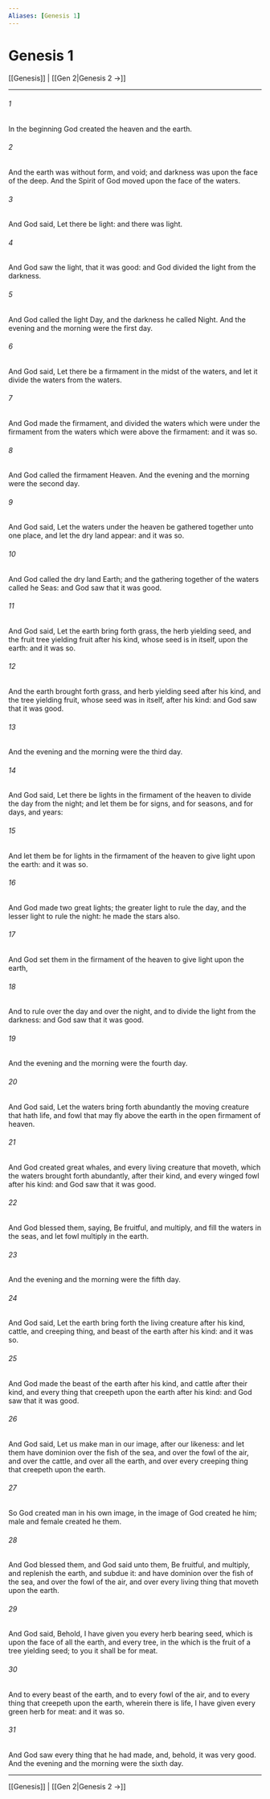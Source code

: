 ```yaml
---
Aliases: [Genesis 1]
---
```

# Genesis 1

[[Genesis]] | [[Gen 2|Genesis 2 →]]
***



###### 1 
In the beginning God created the heaven and the earth. 

###### 2 
And the earth was without form, and void; and darkness was upon the face of the deep. And the Spirit of God moved upon the face of the waters. 

###### 3 
And God said, Let there be light: and there was light. 

###### 4 
And God saw the light, that it was good: and God divided the light from the darkness. 

###### 5 
And God called the light Day, and the darkness he called Night. And the evening and the morning were the first day. 

###### 6 
And God said, Let there be a firmament in the midst of the waters, and let it divide the waters from the waters. 

###### 7 
And God made the firmament, and divided the waters which were under the firmament from the waters which were above the firmament: and it was so. 

###### 8 
And God called the firmament Heaven. And the evening and the morning were the second day. 

###### 9 
And God said, Let the waters under the heaven be gathered together unto one place, and let the dry land appear: and it was so. 

###### 10 
And God called the dry land Earth; and the gathering together of the waters called he Seas: and God saw that it was good. 

###### 11 
And God said, Let the earth bring forth grass, the herb yielding seed, and the fruit tree yielding fruit after his kind, whose seed is in itself, upon the earth: and it was so. 

###### 12 
And the earth brought forth grass, and herb yielding seed after his kind, and the tree yielding fruit, whose seed was in itself, after his kind: and God saw that it was good. 

###### 13 
And the evening and the morning were the third day. 

###### 14 
And God said, Let there be lights in the firmament of the heaven to divide the day from the night; and let them be for signs, and for seasons, and for days, and years: 

###### 15 
And let them be for lights in the firmament of the heaven to give light upon the earth: and it was so. 

###### 16 
And God made two great lights; the greater light to rule the day, and the lesser light to rule the night: he made the stars also. 

###### 17 
And God set them in the firmament of the heaven to give light upon the earth, 

###### 18 
And to rule over the day and over the night, and to divide the light from the darkness: and God saw that it was good. 

###### 19 
And the evening and the morning were the fourth day. 

###### 20 
And God said, Let the waters bring forth abundantly the moving creature that hath life, and fowl that may fly above the earth in the open firmament of heaven. 

###### 21 
And God created great whales, and every living creature that moveth, which the waters brought forth abundantly, after their kind, and every winged fowl after his kind: and God saw that it was good. 

###### 22 
And God blessed them, saying, Be fruitful, and multiply, and fill the waters in the seas, and let fowl multiply in the earth. 

###### 23 
And the evening and the morning were the fifth day. 

###### 24 
And God said, Let the earth bring forth the living creature after his kind, cattle, and creeping thing, and beast of the earth after his kind: and it was so. 

###### 25 
And God made the beast of the earth after his kind, and cattle after their kind, and every thing that creepeth upon the earth after his kind: and God saw that it was good. 

###### 26 
And God said, Let us make man in our image, after our likeness: and let them have dominion over the fish of the sea, and over the fowl of the air, and over the cattle, and over all the earth, and over every creeping thing that creepeth upon the earth. 

###### 27 
So God created man in his own image, in the image of God created he him; male and female created he them. 

###### 28 
And God blessed them, and God said unto them, Be fruitful, and multiply, and replenish the earth, and subdue it: and have dominion over the fish of the sea, and over the fowl of the air, and over every living thing that moveth upon the earth. 

###### 29 
And God said, Behold, I have given you every herb bearing seed, which is upon the face of all the earth, and every tree, in the which is the fruit of a tree yielding seed; to you it shall be for meat. 

###### 30 
And to every beast of the earth, and to every fowl of the air, and to every thing that creepeth upon the earth, wherein there is life, I have given every green herb for meat: and it was so. 

###### 31 
And God saw every thing that he had made, and, behold, it was very good. And the evening and the morning were the sixth day.

***
[[Genesis]] | [[Gen 2|Genesis 2 →]]
